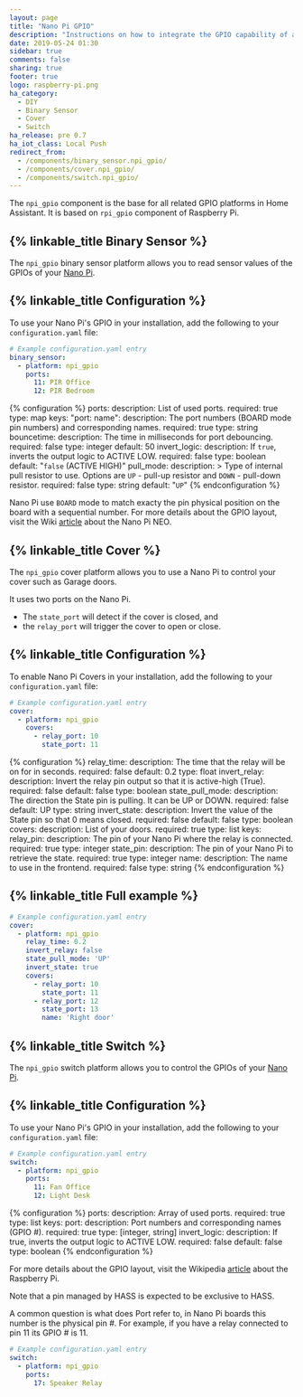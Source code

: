 ```yaml
---
layout: page
title: "Nano Pi GPIO"
description: "Instructions on how to integrate the GPIO capability of a Nano Pi NEO/NEO2 into Home Assistant."
date: 2019-05-24 01:30
sidebar: true
comments: false
sharing: true
footer: true
logo: raspberry-pi.png
ha_category:
  - DIY
  - Binary Sensor
  - Cover
  - Switch
ha_release: pre 0.7
ha_iot_class: Local Push
redirect_from:
  - /components/binary_sensor.npi_gpio/
  - /components/cover.npi_gpio/
  - /components/switch.npi_gpio/
---
```


The `npi_gpio` component is the base for all related GPIO platforms in Home Assistant. It is based on `rpi_gpio` component of Raspberry Pi.

## {% linkable_title Binary Sensor %}

The `npi_gpio` binary sensor platform allows you to read sensor values of the GPIOs of your [Nano Pi](http://www.nanopi.org/).

## {% linkable_title Configuration %}

To use your Nano Pi's GPIO in your installation, add the following to your `configuration.yaml` file:

```yaml
# Example configuration.yaml entry
binary_sensor:
  - platform: npi_gpio
    ports:
      11: PIR Office
      12: PIR Bedroom
```

{% configuration %}
ports:
  description: List of used ports.
  required: true
  type: map
  keys:
    "port: name":
      description: The port numbers (BOARD mode pin numbers) and corresponding names.
      required: true
      type: string
bouncetime:
  description: The time in milliseconds for port debouncing.
  required: false
  type: integer
  default: 50
invert_logic:
  description: If `true`, inverts the output logic to ACTIVE LOW.
  required: false
  type: boolean
  default: "`false` (ACTIVE HIGH)"
pull_mode:
  description: >
    Type of internal pull resistor to use.
    Options are `UP` - pull-up resistor and `DOWN` - pull-down resistor.
  required: false
  type: string
  default: "`UP`"
{% endconfiguration %}

Nano Pi use `BOARD` mode to match exacty the pin physical position on the board with a sequential number.
For more details about the GPIO layout, visit the Wiki [article](http://wiki.friendlyarm.com/wiki/index.php/NanoPi_NEO#Diagram.2C_Layout_and_Dimension) about the Nano Pi NEO.

## {% linkable_title Cover %}

The `npi_gpio` cover platform allows you to use a Nano Pi to control your cover such as Garage doors.

It uses two ports on the Nano Pi.

- The `state_port` will detect if the cover is closed, and
- the `relay_port` will trigger the cover to open or close.

## {% linkable_title Configuration %}

To enable Nano Pi Covers in your installation, add the following to your `configuration.yaml` file:

```yaml
# Example configuration.yaml entry
cover:
  - platform: npi_gpio
    covers:
      - relay_port: 10
        state_port: 11
```

{% configuration %}
relay_time:
  description: The time that the relay will be on for in seconds.
  required: false
  default: 0.2
  type: float
invert_relay:
  description: Invert the relay pin output so that it is active-high (True).
  required: false
  default: false
  type: boolean
state_pull_mode:
  description: The direction the State pin is pulling. It can be UP or DOWN.
  required: false
  default: UP
  type: string
invert_state:
  description: Invert the value of the State pin so that 0 means closed.
  required: false
  default: false
  type: boolean
covers:
  description: List of your doors.
  required: true
  type: list
  keys:
    relay_pin:
      description: The pin of your Nano Pi where the relay is connected.
      required: true
      type: integer
    state_pin:
      description: The pin of your Nano Pi to retrieve the state.
      required: true
      type: integer
    name:
      description: The name to use in the frontend.
      required: false
      type: string
{% endconfiguration %}

## {% linkable_title Full example %}

```yaml
# Example configuration.yaml entry
cover:
  - platform: npi_gpio
    relay_time: 0.2
    invert_relay: false
    state_pull_mode: 'UP'
    invert_state: true
    covers:
      - relay_port: 10
        state_port: 11
      - relay_port: 12
        state_port: 13
        name: 'Right door'
```

## {% linkable_title Switch %}

The `npi_gpio` switch platform allows you to control the GPIOs of your [Nano Pi](http://www.nanopi.org/).

## {% linkable_title Configuration %}

To use your Nano Pi's GPIO in your installation, add the following to your `configuration.yaml` file:

```yaml
# Example configuration.yaml entry
switch:
  - platform: npi_gpio
    ports:
      11: Fan Office
      12: Light Desk
```

{% configuration %}
ports:
  description: Array of used ports.
  required: true
  type: list
  keys:
    port:
      description:  Port numbers and corresponding names (GPIO #).
      required: true
      type: [integer, string]
invert_logic:
  description: If true, inverts the output logic to ACTIVE LOW.
  required: false
  default: false
  type: boolean
{% endconfiguration %}

For more details about the GPIO layout, visit the Wikipedia [article](https://en.wikipedia.org/wiki/Raspberry_Pi#General_purpose_input-output_(GPIO)_connector) about the Raspberry Pi.

<p class='note warning'>
Note that a pin managed by HASS is expected to be exclusive to HASS.
</p>

A common question is what does Port refer to, in Nano Pi boards this number is the physical pin #.
For example, if you have a relay connected to pin 11 its GPIO # is 11.

```yaml
# Example configuration.yaml entry
switch:
  - platform: npi_gpio
    ports:
      17: Speaker Relay
```
